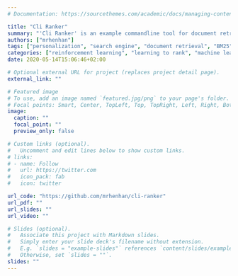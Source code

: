 ```yaml
---
# Documentation: https://sourcethemes.com/academic/docs/managing-content/

title: "Cli Ranker"
summary: "'Cli Ranker' is an example commandline tool for document retrieval with personalized individually learned rankings based on query selections. Personalization is achieved by applying principles of reinforcement learning on the problem of learning to rank. This project is accompanying the article 'Personalize Learning to Rank Results through Reinforcement Learning'."
authors: ["mrhenhan"]
tags: ["personalization", "search engine", "document retrieval", "BM25", "PageRank", "linux", "command line interface", "cli", "python"]
categories: ["reinforcement learning", "learning to rank", "machine learning"]
date: 2020-05-14T15:06:46+02:00

# Optional external URL for project (replaces project detail page).
external_link: ""

# Featured image
# To use, add an image named `featured.jpg/png` to your page's folder.
# Focal points: Smart, Center, TopLeft, Top, TopRight, Left, Right, BottomLeft, Bottom, BottomRight.
image:
  caption: ""
  focal_point: ""
  preview_only: false

# Custom links (optional).
#   Uncomment and edit lines below to show custom links.
# links:
# - name: Follow
#   url: https://twitter.com
#   icon_pack: fab
#   icon: twitter

url_code: "https://github.com/mrhenhan/cli-ranker"
url_pdf: ""
url_slides: ""
url_video: ""

# Slides (optional).
#   Associate this project with Markdown slides.
#   Simply enter your slide deck's filename without extension.
#   E.g. `slides = "example-slides"` references `content/slides/example-slides.md`.
#   Otherwise, set `slides = ""`.
slides: ""
---
```

